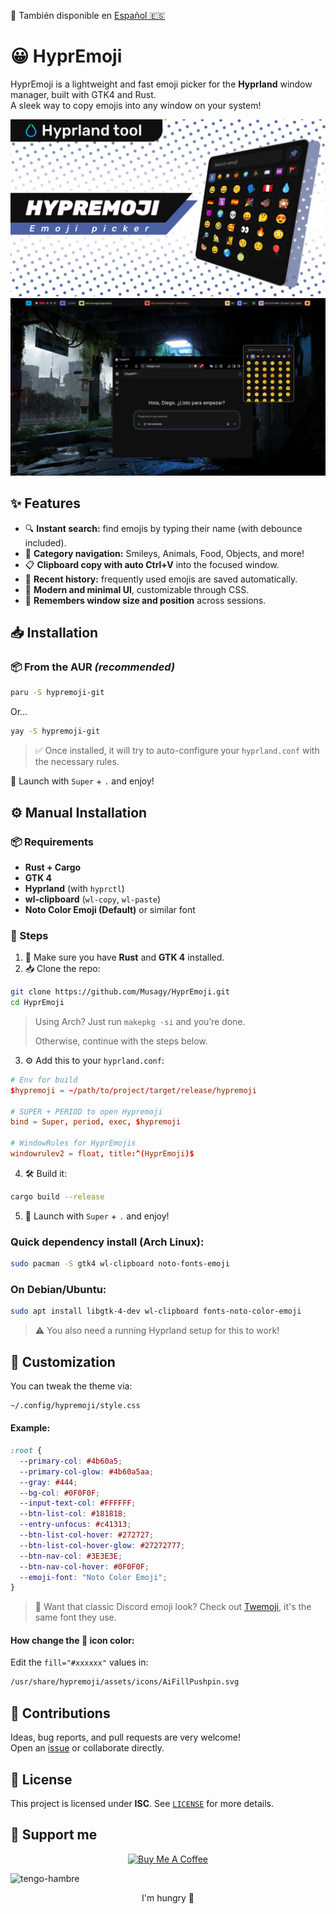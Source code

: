 📘 También disponible en [Español 🇪🇸](./README.es.md)

# 😀 HyprEmoji

HyprEmoji is a lightweight and fast emoji picker for the **Hyprland** window manager, built with GTK4 and Rust.  
A sleek way to copy emojis into any window on your system!

![preview](./banner.png)
![preview](./screenshot.png)

## ✨ Features

- 🔍 **Instant search:** find emojis by typing their name (with debounce included).
- 📂 **Category navigation:** Smileys, Animals, Food, Objects, and more!
- 📋 **Clipboard copy with auto Ctrl+V** into the focused window.
- 🧠 **Recent history:** frequently used emojis are saved automatically.
- 🎨 **Modern and minimal UI**, customizable through CSS.
- 💾 **Remembers window size and position** across sessions.

## 📥 Installation

### 📦 From the AUR *(recommended)*

```bash
paru -S hypremoji-git
```
Or...
```bash
yay -S hypremoji-git
```

> ✅ Once installed, it will try to auto-configure your `hyprland.conf` with the necessary rules.

🎉 Launch with `Super` + `.` and enjoy!

## ⚙️ Manual Installation


### 📦 Requirements

- **Rust + Cargo**
- **GTK 4**
- **Hyprland** (with `hyprctl`)
- **wl-clipboard** (`wl-copy`, `wl-paste`)
- **Noto Color Emoji (Default)** or similar font 

### 🚀 Steps

1. 🎯 Make sure you have **Rust** and **GTK 4** installed.
2. 📥 Clone the repo:

```bash
git clone https://github.com/Musagy/HyprEmoji.git
cd HyprEmoji
```
> Using Arch? Just run `makepkg -si` and you’re done.
>
> Otherwise, continue with the steps below.

3. ⚙️ Add this to your `hyprland.conf`:

```conf
# Env for build
$hypremoji = ~/path/to/project/target/release/hypremoji

# SUPER + PERIOD to open Hypremoji
bind = Super, period, exec, $hypremoji

# WindowRules for HyprEmojis
windowrulev2 = float, title:^(HyprEmoji)$
```

4. 🛠️ Build it:

```bash
cargo build --release
```

5. 🎉 Launch with `Super` + `.` and enjoy!

### Quick dependency install (Arch Linux):

```bash
sudo pacman -S gtk4 wl-clipboard noto-fonts-emoji
```

### On Debian/Ubuntu:

```bash
sudo apt install libgtk-4-dev wl-clipboard fonts-noto-color-emoji
```

>⚠️ You also need a running Hyprland setup for this to work!

## 🎨 Customization

You can tweak the theme via:

```bash
~/.config/hypremoji/style.css
```

#### Example:

```css
:root {
  --primary-col: #4b60a5;
  --primary-col-glow: #4b60a5aa;
  --gray: #444;
  --bg-col: #0F0F0F;
  --input-text-col: #FFFFFF;
  --btn-list-col: #181818;
  --entry-unfocus: #c41313;
  --btn-list-col-hover: #272727;
  --btn-list-col-hover-glow: #27272777;
  --btn-nav-col: #3E3E3E;
  --btn-nav-col-hover: #0F0F0F;
  --emoji-font: "Noto Color Emoji";
}
```

> 💬 Want that classic Discord emoji look? Check out [Twemoji](https://github.com/twitter/twemoji), it's the same font they use.

#### How change the 📌 icon color:

Edit the `fill="#xxxxxx"` values in:

```bash
/usr/share/hypremoji/assets/icons/AiFillPushpin.svg
```

## 🤝 Contributions

Ideas, bug reports, and pull requests are very welcome!  
Open an [issue](https://github.com/Musagy/HyprEmoji/issues) or collaborate directly.

## 📄 License

This project is licensed under **ISC**. See [`LICENSE`](./LICENSE) for more details.

## 💸 Support me 

<p align="center"> 
  <a href="https://www.buymeacoffee.com/musagy" target="_blank" >
    <img src="https://cdn.buymeacoffee.com/buttons/v2/default-yellow.png" alt="Buy Me A Coffee" style="height: 60px !important;width: 217px !important;">
  </a>
</p>

![tengo-hambre](https://i.imgur.com/dT2gV43.png)  

<p align="center"> I'm hungry 🥵 </p>
